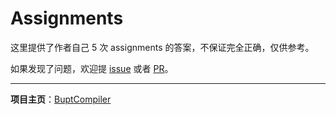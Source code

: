 # Assignments

这里提供了作者自己 5 次 assignments 的答案，不保证完全正确，仅供参考。

如果发现了问题，欢迎提 [issue](https://github.com/XIA-Jinyi/BuptCompiler/issues) 或者 [PR](https://github.com/XIA-Jinyi/BuptCompiler/pulls)。

---

__项目主页__：[BuptCompiler](https://github.com/XIA-Jinyi/BuptCompiler/tree/main)